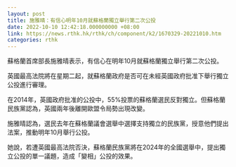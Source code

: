 ```yaml
---
layout: post
title: 施雅晴：有信心明年10月就蘇格蘭獨立舉行第二次公投
date: 2022-10-10 12:42:18.000000000 +08:00
link: https://news.rthk.hk/rthk/ch/component/k2/1670329-20221010.htm
categories: rthk
---
```


蘇格蘭首席部長施雅晴表示，有信心在明年10月就蘇格蘭獨立舉行第二次公投。

英國最高法院將在星期二起，就蘇格蘭政府是否可在未經英國政府批准下舉行獨立公投進行審理。

在2014年，英國政府批准的公投中，55%投票的蘇格蘭選民反對獨立。但蘇格蘭民族黨認為，英國兩年後離開歐盟令局勢出現改變。

施雅晴認為，選民去年在蘇格蘭議會選舉中選擇支持獨立的民族黨，授意他們提出法案，推動明年10月舉行公投。

她說，若遭英國最高法院否決，蘇格蘭民族黨將在2024年的全國選舉中，提出獨立公投的單一議題，造成「變相」公投的效果。
